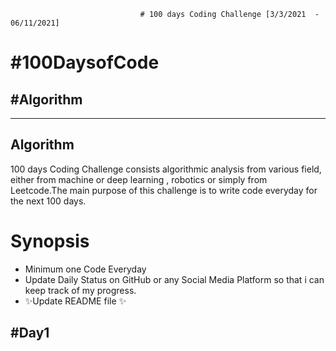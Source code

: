                                  # 100 days Coding Challenge [3/3/2021  -  06/11/2021]

# #100DaysofCode
## #Algorithm

----
## Algorithm

100 days Coding Challenge consists algorithmic analysis from various field, either from machine or deep learning , robotics or simply from Leetcode.The main purpose of this challenge is to write code everyday for the next 100 days.

# Synopsis 

- Minimum one Code Everyday
- Update Daily Status on GitHub or any Social Media Platform so that i can keep track of my progress.
- ✨Update README file ✨

## #Day1
